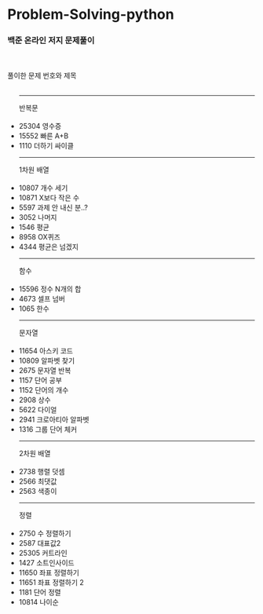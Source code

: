 # Problem-Solving-python
<h3>백준 온라인 저지 문제풀이</h3>
<br><br>
풀이한 문제 번호와 제목
<br><br>

  
  
    
<ul>
<hr>반복문<br>
<br>
<li>25304 영수증</li>
<li>15552 빠른 A+B</li>
<li>1110 더하기 싸이클</li>
<hr>
1차원 배열<br>
<br>
<li>10807 개수 세기 </li>
<li>10871 X보다 작은 수</li>
<li>5597 과제 안 내신 분..?</li>
<li>3052 나머지</li>
<li>1546 평균</li>
<li>8958 OX퀴즈</li>
<li>4344 평균은 넘겠지</li>
<hr>
함수<br>
<br>
<li>15596 정수 N개의 합</li>
<li>4673 셀프 넘버</li>
<li>1065 한수</li>
<hr>
문자열<br>
<br>
<li>11654 아스키 코드</li>
<li>10809 알파벳 찾기</li>
<li>2675 문자열 반복</li>
<li>1157 단어 공부</li>
<li>1152 단어의 개수</li>
<li>2908 상수</li>
<li>5622 다이얼</li>
<li>2941 크로아티아 알파벳</li>
<li>1316 그룹 단어 체커</li>
<hr>
2차원 배열<br>
<br>
<li>2738 행렬 덧셈</li>
<li>2566 최댓값</li>
<li>2563 색종이</li>
<hr>
정렬<br>
<br>
<li>2750 수 정렬하기</li>
<li>2587 대표값2</li>
<li>25305 커트라인</li>
<li>1427 소트인사이드</li>
<li>11650 좌표 정렬하기</li>
<li>11651 좌표 정렬하기 2</li>
<li>1181 단어 정렬</li>
<li>10814 나이순 </li>
</ul>
